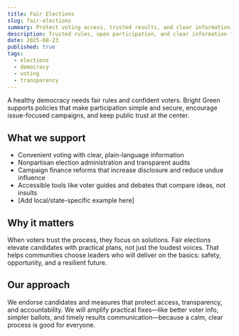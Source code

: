 ```yaml
---
title: Fair Elections
slug: fair-elections
summary: Protect voting access, trusted results, and clear information so every voice counts.
description: Trusted rules, open participation, and clear information for every voter.
date: 2025-08-23
published: true
tags:
  - elections
  - democracy
  - voting
  - transparency
---
```


A healthy democracy needs fair rules and confident voters. Bright Green supports policies that make participation simple and secure, encourage issue-focused campaigns, and keep public trust at the center.

## What we support
- Convenient voting with clear, plain-language information
- Nonpartisan election administration and transparent audits
- Campaign finance reforms that increase disclosure and reduce undue influence
- Accessible tools like voter guides and debates that compare ideas, not insults
- [Add local/state-specific example here]

## Why it matters
When voters trust the process, they focus on solutions. Fair elections elevate candidates with practical plans, not just the loudest voices. That helps communities choose leaders who will deliver on the basics: safety, opportunity, and a resilient future.

## Our approach
We endorse candidates and measures that protect access, transparency, and accountability. We will amplify practical fixes—like better voter info, simpler ballots, and timely results communication—because a calm, clear process is good for everyone.
